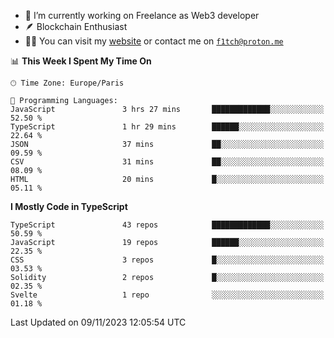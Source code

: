 - 🔭 I’m currently working on Freelance as Web3 developer
- 🪶 Blockchain Enthusiast
- 👨‍💻 You can visit my [website](https://f1tch.xyz) or contact me on [`f1tch@proton.me`](mailto:f1tch@proton.me)

<!--START_SECTION:waka-->
📊 **This Week I Spent My Time On** 

```text
🕑︎ Time Zone: Europe/Paris

💬 Programming Languages: 
JavaScript               3 hrs 27 mins       █████████████░░░░░░░░░░░░   52.50 % 
TypeScript               1 hr 29 mins        ██████░░░░░░░░░░░░░░░░░░░   22.64 % 
JSON                     37 mins             ██░░░░░░░░░░░░░░░░░░░░░░░   09.59 % 
CSV                      31 mins             ██░░░░░░░░░░░░░░░░░░░░░░░   08.09 % 
HTML                     20 mins             █░░░░░░░░░░░░░░░░░░░░░░░░   05.11 % 
```

**I Mostly Code in TypeScript** 

```text
TypeScript               43 repos            █████████████░░░░░░░░░░░░   50.59 % 
JavaScript               19 repos            ██████░░░░░░░░░░░░░░░░░░░   22.35 % 
CSS                      3 repos             █░░░░░░░░░░░░░░░░░░░░░░░░   03.53 % 
Solidity                 2 repos             █░░░░░░░░░░░░░░░░░░░░░░░░   02.35 % 
Svelte                   1 repo              ░░░░░░░░░░░░░░░░░░░░░░░░░   01.18 % 
```




 Last Updated on 09/11/2023 12:05:54 UTC
<!--END_SECTION:waka-->
